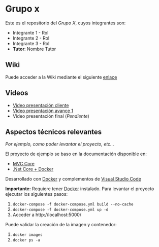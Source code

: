 # Grupo x

Este es el repositorio del *Grupo X*, cuyos integrantes son:

* Integrante 1 - Rol
* Integrante 2 - Rol
* Integrante 3 - Rol
* **Tutor**: Nombre Tutor

## Wiki

Puede acceder a la Wiki mediante el siguiente [enlace](https://gitlab.labcomp.cl/wladimir.ormazabal.ex/pruebas-asignatura/-/wikis/inicio)

## Videos

* [Video presentación cliente](https://youtu.be/xEYDTg0q1Ao)
* [Video presentación avance 1](https://www.youtube.com/)
* Video presentación final (*Pendiente*)

## Aspectos técnicos relevantes

*Por ejemplo, como poder levantar el proyecto, etc...*

El proyecto de ejemplo se baso en la documentación disponible en:

* [MVC Core](https://docs.microsoft.com/en-us/aspnet/core/tutorials/first-mvc-app/start-mvc?view=aspnetcore-5.0&tabs=visual-studio-code)
* [.Net Core + Docker](https://code.visualstudio.com/docs/containers/quickstart-aspnet-core)

Desarrollado con [Docker](https://www.docker.com/) y complementos de [Visual Studio Code](https://code.visualstudio.com/)

**Importante:** Requiere tener [Docker](https://www.docker.com/) instalado. Para levantar el proyecto ejecutar los siguientes pasos:
1. ```docker-compose -f docker-compose.yml build --no-cache```
2. ```docker-compose -f docker-compose.yml up -d```
3. Acceder a http://localhost:5000/

Puede validar la creación de la imagen y contenedor:

1. ```docker images```
2. ```docker ps -a```
